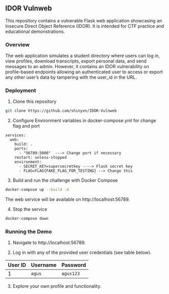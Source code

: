 ## IDOR Vulnweb
This repository contains a vulnerable Flask web application showcasing an Insecure Direct Object Reference (IDOR). It is intended for CTF practice and educational demonstrations.

### Overview
The web application simulates a student directory where users can log in, view profiles, download transcripts, export personal data, and send messages to an admin. However, it contains an IDOR vulnerability on profile-based endpoints allowing an authenticated user to access or export any other user’s data by tampering with the user_id in the URL.

### Deployment
1. Clone this repository
```bash
git clone https://github.com/shinyxn/IDOR-Vulnweb
```

2. Configure Environment variables in docker-compose.yml for change flag and port
```
services:
  web:
    build: .
    ports:
      - "56789:5000"  ---> Change port if necessary
    restart: unless-stopped
    environment:
      - SECRET_KEY=supersecretkey ----> Flask secret key
      - FLAG=FLAG{FAKE_FLAG_FOR_TESTING} --> Change this
```

3. Build and run the challenge with Docker Compose
```bash
docker-compose up --build -d
```

The web service will be available on http://localhost:56789.

4. Stop the service
```bash
docker-compose down
```

### Running the Demo
1. Navigate to http://localhost:56789.

2. Log in with any of the provided user credentials (see table below).

| User ID | Username | Password |
| ------- | -------- | -------- |
| 1       | `agus`   | `agus123` |

3. Explore your own profile and functionality.

